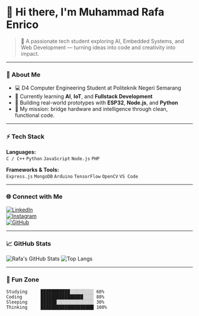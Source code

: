 # 👋 Hi there, I'm Muhammad Rafa Enrico  

> 🚀 A passionate tech student exploring AI, Embedded Systems, and Web Development — turning ideas into code and creativity into impact.

---

### 🧩 About Me
- 💻 D4 Computer Engineering Student at Politeknik Negeri Semarang  
- 🧠 Currently learning **AI**, **IoT**, and **Fullstack Development**  
- 🧪 Building real-world prototypes with **ESP32**, **Node.js**, and **Python**  
- 🎯 My mission: bridge hardware and intelligence through clean, functional code.

---

### ⚡ Tech Stack
**Languages:**  
`C / C++` `Python` `JavaScript` `Node.js` `PHP`

**Frameworks & Tools:**  
`Express.js` `MongoDB` `Arduino` `TensorFlow` `OpenCV` `VS Code`

---

### 🌐 Connect with Me
[![LinkedIn](https://img.shields.io/badge/LinkedIn-blue?style=flat&logo=linkedin)](https://linkedin.com/in/rafa-enrico)  
[![Instagram](https://img.shields.io/badge/Instagram-pink?style=flat&logo=instagram)](https://instagram.com/rafa.enrico)  
[![GitHub](https://img.shields.io/badge/GitHub-black?style=flat&logo=github)](https://github.com/muhammadrafaenrico)

---

### 📈 GitHub Stats
![Rafa's GitHub Stats](https://github-readme-stats.vercel.app/api?username=RafaEnricoo&show_icons=true&theme=radical)
![Top Langs](https://github-readme-stats.vercel.app/api/top-langs/?username=RafaEnricoo&layout=compact&theme=radical)

---

### 🧠 Fun Zone
```text
Studying     ███████████░░░░░░░░░ 60%  
Coding       ████████████████░░░░ 80%  
Sleeping     ██████░░░░░░░░░░░░░░ 30%  
Thinking     ████████████████████ 100%
